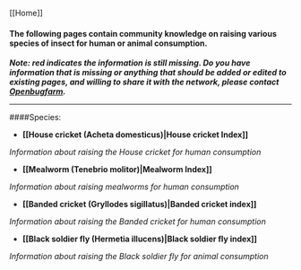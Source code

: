 [[Home]]
#### **The following pages contain community knowledge on raising various species of insect for human or animal consumption.**

**_Note: red indicates the information is still missing. Do you have information that is missing or anything that should be added or edited to existing pages, and willing to share it with the network, please contact [Openbugfarm](http://www.openbugfarm.com/contact.html)._**


***

####Species:

* **[[House cricket (Acheta domesticus)|House cricket Index]]**

_Information about raising the House cricket for human consumption_

* **[[Mealworm (Tenebrio molitor)|Mealworm Index]]**

_Information about raising mealworms for human consumption_

* **[[Banded cricket (Gryllodes sigillatus)|Banded cricket index]]**

_Information about raising the Banded cricket for human consumption_ 

* **[[Black soldier fly (Hermetia illucens)|Black soldier fly index]]**

_Information about raising the Black soldier fly for animal consumption_




